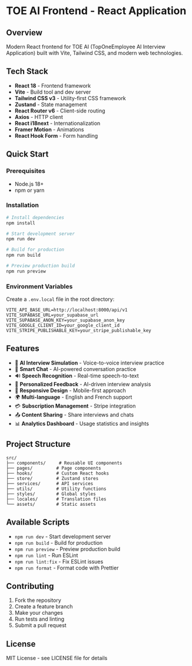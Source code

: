 # TOE AI Frontend - React Application

## Overview
Modern React frontend for TOE AI (TopOneEmployee AI Interview Application) built with Vite, Tailwind CSS, and modern web technologies.

## Tech Stack
- **React 18** - Frontend framework
- **Vite** - Build tool and dev server
- **Tailwind CSS v3** - Utility-first CSS framework
- **Zustand** - State management
- **React Router v6** - Client-side routing
- **Axios** - HTTP client
- **React i18next** - Internationalization
- **Framer Motion** - Animations
- **React Hook Form** - Form handling

## Quick Start

### Prerequisites
- Node.js 18+ 
- npm or yarn

### Installation
```bash
# Install dependencies
npm install

# Start development server
npm run dev

# Build for production
npm run build

# Preview production build
npm run preview
```

### Environment Variables
Create a `.env.local` file in the root directory:
```env
VITE_API_BASE_URL=http://localhost:8000/api/v1
VITE_SUPABASE_URL=your_supabase_url
VITE_SUPABASE_ANON_KEY=your_supabase_anon_key
VITE_GOOGLE_CLIENT_ID=your_google_client_id
VITE_STRIPE_PUBLISHABLE_KEY=your_stripe_publishable_key
```

## Features
- 🎤 **AI Interview Simulation** - Voice-to-voice interview practice
- 💬 **Smart Chat** - AI-powered conversation practice
- 🔊 **Speech Recognition** - Real-time speech-to-text
- 🎯 **Personalized Feedback** - AI-driven interview analysis
- 📱 **Responsive Design** - Mobile-first approach
- 🌍 **Multi-language** - English and French support
- 💳 **Subscription Management** - Stripe integration
- 📤 **Content Sharing** - Share interviews and chats
- 📊 **Analytics Dashboard** - Usage statistics and insights

## Project Structure
```
src/
├── components/     # Reusable UI components
├── pages/         # Page components
├── hooks/         # Custom React hooks
├── store/         # Zustand stores
├── services/      # API services
├── utils/         # Utility functions
├── styles/        # Global styles
├── locales/       # Translation files
└── assets/        # Static assets
```

## Available Scripts
- `npm run dev` - Start development server
- `npm run build` - Build for production
- `npm run preview` - Preview production build
- `npm run lint` - Run ESLint
- `npm run lint:fix` - Fix ESLint issues
- `npm run format` - Format code with Prettier

## Contributing
1. Fork the repository
2. Create a feature branch
3. Make your changes
4. Run tests and linting
5. Submit a pull request

## License
MIT License - see LICENSE file for details